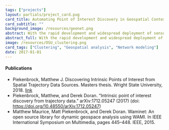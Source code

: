 ```yaml
---
tags: ["projects"]
layout: partials/project_card.pug
card_title: Automating Point of Interest Discovery in Geospatial Contexts
card_subtitle: ""
background_image: /resources/geonet.png
abstract: With the rapid development and widespread deployment of sensors dedicated to location-acquisition, new types of models have emerged to predict macroscopic patterns that manifest in large data sets representing "significant" group behavior. Partially due to the immense scale of geospatial data, current approaches to discover these macroscopic patterns are primarily driven by inherently heuristic detection methods. Although useful in practice, the inductive bias adopted by such mainstream detection schemes is often unstated or simply unknown. Inspired by recent theoretical advances in efficient non-parametric density level set estimation techniques, in this research effort we describe a semi-supervised framework for automating point of interest discovery in geospatial contexts. We outline the flexibility and utility of our approach through numerous examples, and give a systematic framework for incorporating semisupervised information while retaining finite-sample estimation guarantees.
abstract_full: With the rapid development and widespread deployment of sensors dedicated to location-acquisition, new types of models have emerged to predict macroscopic patterns that manifest in large data sets representing "significant" group behavior. Partially due to the immense scale of geospatial data, current approaches to discover these macroscopic patterns are primarily driven by inherently heuristic detection methods. Although useful in practice, the inductive bias adopted by such mainstream detection schemes is often unstated or simply unknown. Inspired by recent theoretical advances in efficient non-parametric density level set estimation techniques, in this research effort we describe a semi-supervised framework for automating point of interest discovery in geospatial contexts. We outline the flexibility and utility of our approach through numerous examples, and give a systematic framework for incorporating semisupervised information while retaining finite-sample estimation guarantees.
image: /resources/OSU_clustering.png
card_tags: ["Clustering", "Geospatial analysis", "Network modeling"]
date: 2017-01-01
---
```


<div class="flex items-center px-2 py-1 bg-gray-100">

<h4 class="font-bold bg-gray-100">

Publications

</h4>

</div>

<div class="p-2 overflow-auto px-4 py-2 bg-white-100">

<div class="bullet_list text-sm ml-2 mt-1 lisc-desc space-y-2 prose-md"
style="list-style-type: disc !important;">

- Piekenbrock, Matthew J. Discovering Intrinsic Points of Interest from
  Spatial Trajectory Data Sources. Masters thesis. Wright State
  University, 2018.
  [link](https://etd.ohiolink.edu/acprod/odb_etd/etd/r/1501/10?clear=10&p10_accession_num=wright1527160689990512)
- Piekenbrock, Matthew, and Derek Doran. “Intrinsic point of interest
  discovery from trajectory data.” arXiv:1712.05247 (2017) (doi:
  https://doi.org/10.48550/arXiv.1712.05247)
- Matthew Maurice, Matt Piekenbrock, and Derek Doran. Waminet: An open
  source library for dynamic geospace analysis using WAMI. In IEEE
  International Symposium on Multimedia, pages 445–448. IEEE, 2015.

</div>

</div>
